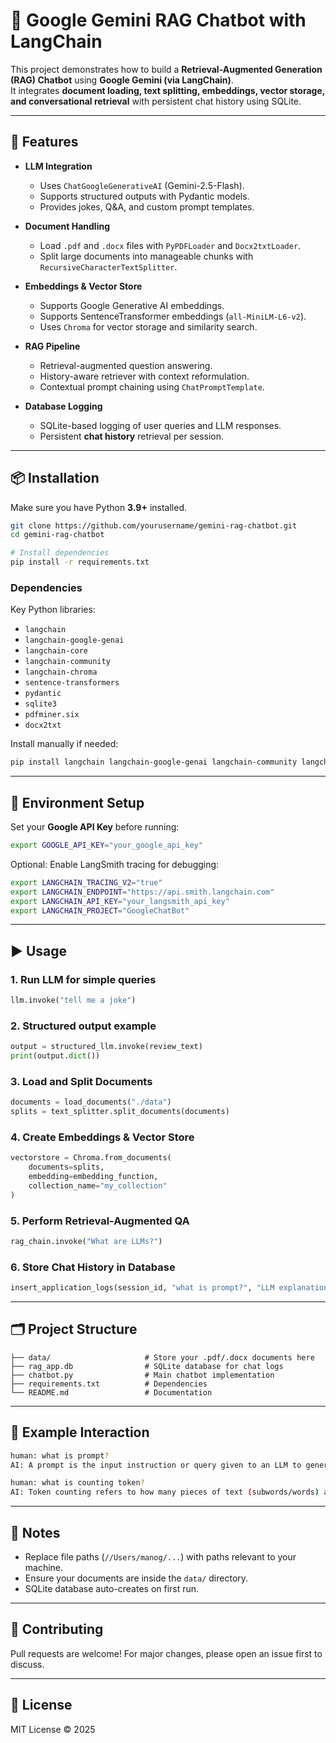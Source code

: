 # 📘 Google Gemini RAG Chatbot with LangChain

This project demonstrates how to build a **Retrieval-Augmented Generation (RAG) Chatbot** using **Google Gemini (via LangChain)**.  
It integrates **document loading, text splitting, embeddings, vector storage, and conversational retrieval** with persistent chat history using SQLite.  

---

## 🚀 Features

- **LLM Integration**  
  - Uses `ChatGoogleGenerativeAI` (Gemini-2.5-Flash).  
  - Supports structured outputs with Pydantic models.  
  - Provides jokes, Q&A, and custom prompt templates.  

- **Document Handling**  
  - Load `.pdf` and `.docx` files with `PyPDFLoader` and `Docx2txtLoader`.  
  - Split large documents into manageable chunks with `RecursiveCharacterTextSplitter`.  

- **Embeddings & Vector Store**  
  - Supports Google Generative AI embeddings.  
  - Supports SentenceTransformer embeddings (`all-MiniLM-L6-v2`).  
  - Uses `Chroma` for vector storage and similarity search.  

- **RAG Pipeline**  
  - Retrieval-augmented question answering.  
  - History-aware retriever with context reformulation.  
  - Contextual prompt chaining using `ChatPromptTemplate`.  

- **Database Logging**  
  - SQLite-based logging of user queries and LLM responses.  
  - Persistent **chat history** retrieval per session.  

---

## 📦 Installation

Make sure you have Python **3.9+** installed.  

```bash
git clone https://github.com/yourusername/gemini-rag-chatbot.git
cd gemini-rag-chatbot

# Install dependencies
pip install -r requirements.txt
```

### Dependencies

Key Python libraries:
- `langchain`
- `langchain-google-genai`
- `langchain-core`
- `langchain-community`
- `langchain-chroma`
- `sentence-transformers`
- `pydantic`
- `sqlite3`
- `pdfminer.six`
- `docx2txt`

Install manually if needed:
```bash
pip install langchain langchain-google-genai langchain-community langchain-core langchain-chroma sentence-transformers pydantic pdfminer.six docx2txt
```

---

## 🔑 Environment Setup

Set your **Google API Key** before running:

```bash
export GOOGLE_API_KEY="your_google_api_key"
```

Optional: Enable LangSmith tracing for debugging:
```bash
export LANGCHAIN_TRACING_V2="true"
export LANGCHAIN_ENDPOINT="https://api.smith.langchain.com"
export LANGCHAIN_API_KEY="your_langsmith_api_key"
export LANGCHAIN_PROJECT="GoogleChatBot"
```

---

## ▶️ Usage

### 1. Run LLM for simple queries
```python
llm.invoke("tell me a joke")
```

### 2. Structured output example
```python
output = structured_llm.invoke(review_text)
print(output.dict())
```

### 3. Load and Split Documents
```python
documents = load_documents("./data")
splits = text_splitter.split_documents(documents)
```

### 4. Create Embeddings & Vector Store
```python
vectorstore = Chroma.from_documents(
    documents=splits,
    embedding=embedding_function,
    collection_name="my_collection"
)
```

### 5. Perform Retrieval-Augmented QA
```python
rag_chain.invoke("What are LLMs?")
```

### 6. Store Chat History in Database
```python
insert_application_logs(session_id, "what is prompt?", "LLM explanation...", "gemini-2.5-flash")
```

---

## 🗂 Project Structure

```
├── data/                     # Store your .pdf/.docx documents here
├── rag_app.db                # SQLite database for chat logs
├── chatbot.py                # Main chatbot implementation
├── requirements.txt          # Dependencies
└── README.md                 # Documentation
```

---

## 📝 Example Interaction

```bash
human: what is prompt?
AI: A prompt is the input instruction or query given to an LLM to generate a response.

human: what is counting token?
AI: Token counting refers to how many pieces of text (subwords/words) an LLM processes in a request.
```

---

## 📌 Notes

- Replace file paths (`//Users/manog/...`) with paths relevant to your machine.  
- Ensure your documents are inside the `data/` directory.  
- SQLite database auto-creates on first run.  

---

## 🤝 Contributing

Pull requests are welcome! For major changes, please open an issue first to discuss.  

---

## 📄 License

MIT License © 2025  
